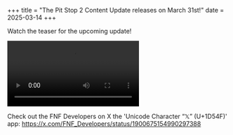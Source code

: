 +++
title = "The Pit Stop 2 Content Update releases on March 31st!"
date = 2025-03-14
+++

Watch the teaser for the upcoming update!

<!-- more -->

<video src="/img/2025-03-14/update-teaser-pitstop-2.mp4" controls="controls">
</video>

Check out the FNF Developers on X the 'Unicode Character “𝕏” (U+1D54F)' app: https://x.com/FNF_Developers/status/1900675154990297388
